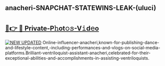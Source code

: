 ## anacheri-SNAPCHAT-STATEWINS-LEAK-(uluci)


# <h2><a href="https://mediaupload.pro?-20M">🔗👉 🔴 Private-P𝚑ot𝚘𝚜-V𝚒d𝚎o</a></h2>

[![NEW UPDATED](https://i.imgur.com/0qMVB7G.gif)](https://mediaupload.pro?-20M)
Online-influencer-anacheri,known-for-publishing-dance-and-lifestyle-content,-including-performances-and-vlogs-on-social-media-platforms.Brilliant-ventriloquist-assistant-anacheri,celebrated-for-their-exceptional-abilities-and-accomplishments-in-assisting-ventriloquists.  